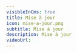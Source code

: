 ```yaml
---
visibleInCms: true
title: Mise à jour
icon: mise-a-jour.png
subtitle: Mise à jour
description: Mise à jour
videoUrl:
---
```

